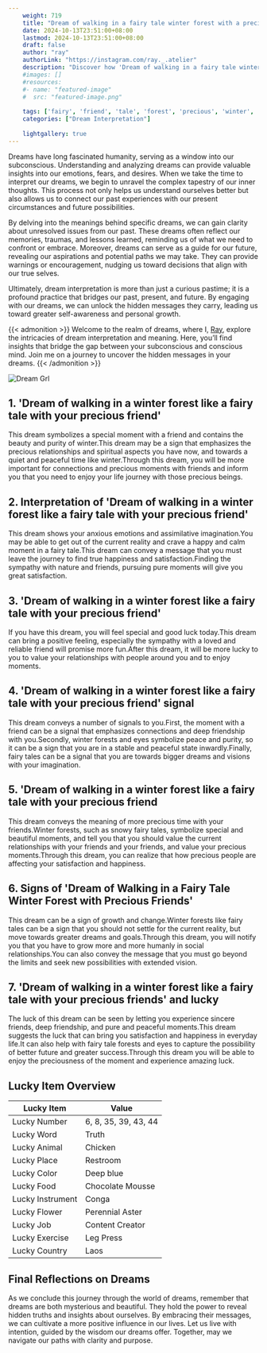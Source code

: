 ```yaml
---
    weight: 719
    title: "Dream of walking in a fairy tale winter forest with a precious friend"  # Assuming 'title' column exists
    date: 2024-10-13T23:51:00+08:00
    lastmod: 2024-10-13T23:51:00+08:00
    draft: false
    author: "ray"
    authorLink: "https://instagram.com/ray._.atelier"
    description: "Discover how 'Dream of walking in a fairy tale winter forest with a precious friend' can interpret your future and uncover its significant meanings in your life."
    #images: []
    #resources:
    #- name: "featured-image"
    #  src: "featured-image.png"
    
    tags: ['fairy', 'friend', 'tale', 'forest', 'precious', 'winter', 'Dream', 'a', 'in', 'of', 'with', 'walking']
    categories: ["Dream Interpretation"]
    
    lightgallery: true
---
```

    
Dreams have long fascinated humanity, serving as a window into our subconscious. Understanding and analyzing dreams can provide valuable insights into our emotions, fears, and desires. When we take the time to interpret our dreams, we begin to unravel the complex tapestry of our inner thoughts. This process not only helps us understand ourselves better but also allows us to connect our past experiences with our present circumstances and future possibilities.

By delving into the meanings behind specific dreams, we can gain clarity about unresolved issues from our past. These dreams often reflect our memories, traumas, and lessons learned, reminding us of what we need to confront or embrace. Moreover, dreams can serve as a guide for our future, revealing our aspirations and potential paths we may take. They can provide warnings or encouragement, nudging us toward decisions that align with our true selves.

Ultimately, dream interpretation is more than just a curious pastime; it is a profound practice that bridges our past, present, and future. By engaging with our dreams, we can unlock the hidden messages they carry, leading us toward greater self-awareness and personal growth.

{{< admonition >}}
Welcome to the realm of dreams, where I, [Ray](https://instagram.com/ray._.atelier), explore the intricacies of dream interpretation and meaning. Here, you’ll find insights that bridge the gap between your subconscious and conscious mind. Join me on a journey to uncover the hidden messages in your dreams.
{{< /admonition >}}

![Dream Grl](https://cdn.pixabay.com/photo/2017/11/02/03/35/gothic-2910057_1280.jpg "Dream Grl")

## 1. 'Dream of walking in a winter forest like a fairy tale with your precious friend'
This dream symbolizes a special moment with a friend and contains the beauty and purity of winter.This dream may be a sign that emphasizes the precious relationships and spiritual aspects you have now, and towards a quiet and peaceful time like winter.Through this dream, you will be more important for connections and precious moments with friends and inform you that you need to enjoy your life journey with those precious beings.

## 2. Interpretation of 'Dream of walking in a winter forest like a fairy tale with your precious friend'
This dream shows your anxious emotions and assimilative imagination.You may be able to get out of the current reality and crave a happy and calm moment in a fairy tale.This dream can convey a message that you must leave the journey to find true happiness and satisfaction.Finding the sympathy with nature and friends, pursuing pure moments will give you great satisfaction.

## 3. 'Dream of walking in a winter forest like a fairy tale with your precious friend'
If you have this dream, you will feel special and good luck today.This dream can bring a positive feeling, especially the sympathy with a loved and reliable friend will promise more fun.After this dream, it will be more lucky to you to value your relationships with people around you and to enjoy moments.

## 4. 'Dream of walking in a winter forest like a fairy tale with your precious friend' signal
This dream conveys a number of signals to you.First, the moment with a friend can be a signal that emphasizes connections and deep friendship with you.Secondly, winter forests and eyes symbolize peace and purity, so it can be a sign that you are in a stable and peaceful state inwardly.Finally, fairy tales can be a signal that you are towards bigger dreams and visions with your imagination.

## 5. 'Dream of walking in a winter forest like a fairy tale with your precious friend
This dream conveys the meaning of more precious time with your friends.Winter forests, such as snowy fairy tales, symbolize special and beautiful moments, and tell you that you should value the current relationships with your friends and your friends, and value your precious moments.Through this dream, you can realize that how precious people are affecting your satisfaction and happiness.

## 6. Signs of 'Dream of Walking in a Fairy Tale Winter Forest with Precious Friends'
This dream can be a sign of growth and change.Winter forests like fairy tales can be a sign that you should not settle for the current reality, but move towards greater dreams and goals.Through this dream, you will notify you that you have to grow more and more humanly in social relationships.You can also convey the message that you must go beyond the limits and seek new possibilities with extended vision.

## 7. 'Dream of walking in a winter forest like a fairy tale with your precious friends' and lucky
The luck of this dream can be seen by letting you experience sincere friends, deep friendship, and pure and peaceful moments.This dream suggests the luck that can bring you satisfaction and happiness in everyday life.It can also help with fairy tale forests and eyes to capture the possibility of better future and greater success.Through this dream you will be able to enjoy the preciousness of the moment and experience amazing luck.

## Lucky Item Overview
| Lucky Item          | Value              |
|---------------|--------------------|
| Lucky Number        | 6, 8, 35, 39, 43, 44  |
| Lucky Word          | Truth |
| Lucky Animal        | Chicken |
| Lucky Place         | Restroom     |
| Lucky Color         | Deep blue     |
| Lucky Food          | Chocolate Mousse      |
| Lucky Instrument    | Conga |
| Lucky Flower        | Perennial Aster    |
| Lucky Job           | Content Creator       |
| Lucky Exercise      | Leg Press  |
| Lucky Country       | Laos    |


##  Final Reflections on Dreams

As we conclude this journey through the world of dreams, remember that dreams are both mysterious and beautiful. They hold the power to reveal hidden truths and insights about ourselves. By embracing their messages, we can cultivate a more positive influence in our lives. Let us live with intention, guided by the wisdom our dreams offer. Together, may we navigate our paths with clarity and purpose.
